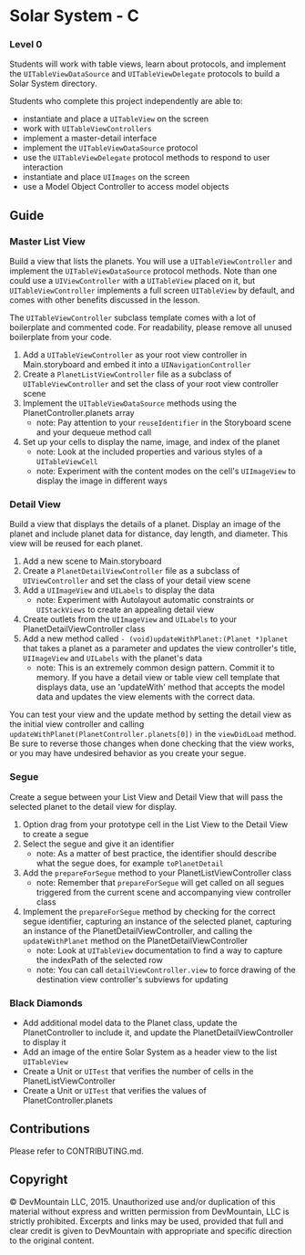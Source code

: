 # Solar System - C

### Level 0

Students will work with table views, learn about protocols, and implement the ```UITableViewDataSource``` and ```UITableViewDelegate``` protocols to build a Solar System directory.

Students who complete this project independently are able to:

* instantiate and place a ```UITableView``` on the screen
* work with ```UITableViewControllers```
* implement a master-detail interface
* implement the ```UITableViewDataSource``` protocol
* use the ```UITableViewDelegate``` protocol methods to respond to user interaction
* instantiate and place ```UIImages``` on the screen
* use a Model Object Controller to access model objects

## Guide

### Master List View

Build a view that lists the planets. You will use a ```UITableViewController``` and implement the ```UITableViewDataSource``` protocol methods. Note than one could use a ```UIViewController``` with a ```UITableView``` placed on it, but ```UITableViewController``` implements a full screen ```UITableView``` by default, and comes with other benefits discussed in the lesson.

The ```UITableViewController``` subclass template comes with a lot of boilerplate and commented code. For readability, please remove all unused boilerplate from your code. 

1. Add a ```UITableViewController``` as your root view controller in Main.storyboard and embed it into a ```UINavigationController```
2. Create a ```PlanetListViewController``` file as a subclass of ```UITableViewController``` and set the class of your root view controller scene
3. Implement the ```UITableViewDataSource``` methods using the PlanetController.planets array
    * note: Pay attention to your ```reuseIdentifier``` in the Storyboard scene and your dequeue method call
4. Set up your cells to display the name, image, and index of the planet 
    * note: Look at the included properties and various styles of a ```UITableViewCell```
    * note: Experiment with the content modes on the cell's ```UIImageView``` to display the image in different ways


### Detail View

Build a view that displays the details of a planet. Display an image of the planet and include planet data for distance, day length, and diameter. This view will be reused for each planet. 

1. Add a new scene to Main.storyboard
2. Create a ```PlanetDetailViewController``` file as a subclass of ```UIViewController``` and set the class of your detail view scene
3. Add a ```UIImageView``` and ```UILabels``` to display the data
    * note: Experiment with Autolayout automatic constraints or ```UIStackViews``` to create an appealing detail view
4. Create outlets from the ```UIImageView``` and ```UILabels``` to your PlanetDetailViewController class
5. Add a new method called ```- (void)updateWithPlanet:(Planet *)planet``` that takes a planet as a parameter and updates the view controller's title, ```UIImageView``` and ```UILabels``` with the planet's data
    * note: This is an extremely common design pattern. Commit it to memory. If you have a detail view or table view cell template that displays data, use an 'updateWith' method that accepts the model data and updates the view elements with the correct data.

You can test your view and the update method by setting the detail view as the initial view controller and calling ```updateWithPlanet(PlanetController.planets[0])``` in the ```viewDidLoad``` method. Be sure to reverse those changes when done checking that the view works, or you may have undesired behavior as you create your segue.

### Segue

Create a segue between your List View and Detail View that will pass the selected planet to the detail view for display.

1. Option drag from your prototype cell in the List View to the Detail View to create a segue
2. Select the segue and give it an identifier
    * note: As a matter of best practice, the identifier should describe what the segue does, for example ```toPlanetDetail```
3. Add the ```prepareForSegue``` method to your PlanetListViewController class
    * note: Remember that ```prepareForSegue``` will get called on all segues triggered from the current scene and accompanying view controller class
4. Implement the ```prepareForSegue``` method by checking for the correct segue identifier, capturing an instance of the selected planet, capturing an instance of the PlanetDetailViewController, and calling the ```updateWithPlanet``` method on the PlanetDetailViewController
    * note: Look at ```UITableView``` documentation to find a way to capture the indexPath of the selected row
    * note: You can call ```detailViewController.view``` to force drawing of the destination view controller's subviews for updating

### Black Diamonds

* Add additional model data to the Planet class, update the PlanetController to include it, and update the PlanetDetailViewController to display it
* Add an image of the entire Solar System as a header view to the list ```UITableView```
* Create a Unit or ```UITest``` that verifies the number of cells in the PlanetListViewController
* Create a Unit or ```UITest``` that verifies the values of PlanetController.planets

## Contributions

Please refer to CONTRIBUTING.md.

## Copyright

© DevMountain LLC, 2015. Unauthorized use and/or duplication of this material without express and written permission from DevMountain, LLC is strictly prohibited. Excerpts and links may be used, provided that full and clear credit is given to DevMountain with appropriate and specific direction to the original content.